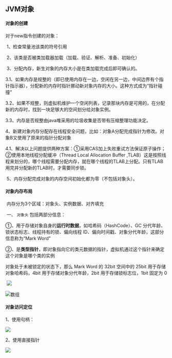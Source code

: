 ## JVM对象

#### 对象的创建

对于new指令创建的对象：

​	1、检查常量池该类的符号引用

​	2、该类是否被类加载器加载（加载、验证、解析、准备、初始化）

​	3、分配内存，新生对象的内存大小是在类加载完成后即可确认的。

​		3.1、如果内存是规整的（即已使用内存在一边，空闲在另一边，中间边界有个指针指示器），分配新的内存时指针挪动新对象内存的大小。这种方式成为“指针碰撞”

​		3.2、如果不规整，则虚拟机维护一个空闲列表，记录那块内存是可用的，在分配新的内存时，找到一块足够大的空间划分给对象实例。

​		3.3、内存是否规整由java堆采用的垃圾收集是否带有压缩整理功能决定。

​	4、新建对象内存分配存在线程安全问题，比如：对象A分配完成指针为修改。对象B又使用了原来的指针分配对象

​		4.1、解决以上问题提供两种方案：①采用CAS加上失败重试方法保证原子操作；②使用本地线程分配缓冲（Thread Local Allocation Buffer ,TLAB）这是按照线程来划分的，哪个线程需要分配内存，就在哪个线程的TLAB上分配。只有TLAB用完并分配新的TLAB时，才需要同步锁。

​	5、内存分配完成对象的内存空间初始化都为零（不包括对象头）。



#### 对象内存布局

​	内存分为3个区域：对象头、实例数据、对齐填充

​		一、 ```对象头``` 包括两部分信息：

​				①、用于存储对象自身的**运行时数据**，如哈希码（HashCode）、GC 分代年龄、锁状态标志、线程持有的锁、偏向线程 ID、偏向时间戳、对象分代年龄，这部分信息称为“Mark Word”

​				②、是**类型指针**，即对象指向它的类元数据的指针，虚拟机通过这个指针来确定这个对象是哪个类的实例

对象处于未被锁定的状态下，那么 Mark Word 的 32bit 空间中的 25bit 用于存储对象哈希码，4bit 用于存储对象分代年龄，2bit 用于存储锁标志位，1bit 固定为 0

​			![](E:\201320180110\source\image\32BitMarkWork.png)



![数组](E:\201320180110\source\image\32bitMarkWork2.png)



#### 对象访问定位

1、使用句柄：

![](E:\201320180110\source\image\ObjecBar.png)

2、使用直接指针

![](E:\201320180110\source\image\directRef.png)

